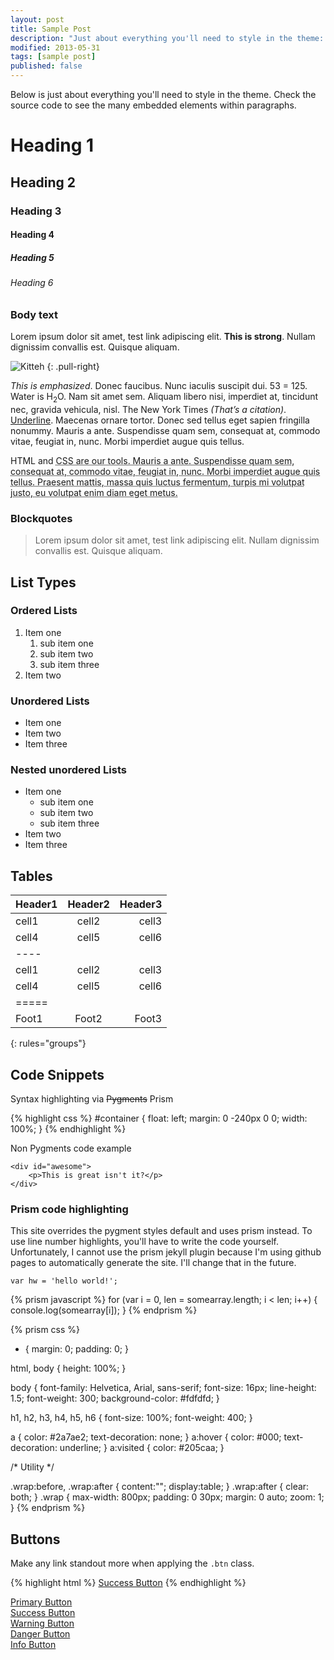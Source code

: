 ```yaml
---
layout: post
title: Sample Post
description: "Just about everything you'll need to style in the theme: headings, paragraphs, blockquotes, tables, code blocks, and more."
modified: 2013-05-31
tags: [sample post]
published: false
---
```


Below is just about everything you'll need to style in the theme. Check the source code to see the many embedded elements within paragraphs.

# Heading 1

## Heading 2

### Heading 3

#### Heading 4

##### Heading 5

###### Heading 6

### Body text

Lorem ipsum dolor sit amet, test link adipiscing elit. **This is strong**. Nullam dignissim convallis est. Quisque aliquam.

![Kitteh](http://placekitten.com/200/300)
{: .pull-right}

*This is emphasized*. Donec faucibus. Nunc iaculis suscipit dui. 53 = 125. Water is H<sub>2</sub>O. Nam sit amet sem. Aliquam libero nisi, imperdiet at, tincidunt nec, gravida vehicula, nisl. The New York Times <cite>(That’s a citation)</cite>. <u>Underline</u>. Maecenas ornare tortor. Donec sed tellus eget sapien fringilla nonummy. Mauris a ante. Suspendisse quam sem, consequat at, commodo vitae, feugiat in, nunc. Morbi imperdiet augue quis tellus.

HTML and <abbr title="cascading stylesheets">CSS<abbr> are our tools. Mauris a ante. Suspendisse quam sem, consequat at, commodo vitae, feugiat in, nunc. Morbi imperdiet augue quis tellus. Praesent mattis, massa quis luctus fermentum, turpis mi volutpat justo, eu volutpat enim diam eget metus.

### Blockquotes

> Lorem ipsum dolor sit amet, test link adipiscing elit. Nullam dignissim convallis est. Quisque aliquam.

## List Types

### Ordered Lists

1. Item one
   1. sub item one
   2. sub item two
   3. sub item three
2. Item two

### Unordered Lists

* Item one
* Item two
* Item three

### Nested unordered Lists

* Item one
    * sub item one
    * sub item two
    * sub item three
* Item two
* Item three

## Tables

| Header1 | Header2 | Header3 |
|:--------|:-------:|--------:|
| cell1   | cell2   | cell3   |
| cell4   | cell5   | cell6   |
|----
| cell1   | cell2   | cell3   |
| cell4   | cell5   | cell6   |
|=====
| Foot1   | Foot2   | Foot3
{: rules="groups"}

## Code Snippets

Syntax highlighting via <strike>Pygments</strike> Prism

{% highlight css %}
#container {
  float: left;
  margin: 0 -240px 0 0;
  width: 100%;
}
{% endhighlight %}

Non Pygments code example

    <div id="awesome">
        <p>This is great isn't it?</p>
    </div>

### Prism code highlighting

This site overrides the pygment styles default and uses prism instead.  To use line number highlights, you'll have to write the code yourself.
Unfortunately, I cannot use the prism jekyll plugin because I'm using github pages to automatically generate the site.  I'll change that in the future.

<pre data-line="1"><code class="language-javascript">var hw = 'hello world!';</code></pre>

{% prism javascript %}
for (var i = 0, len = somearray.length; i < len; i++) {
  console.log(somearray[i]);
}
{% endprism %}

{% prism css %}
* {
  margin: 0;
  padding: 0;
}

html, body { height: 100%; }

body {
  font-family: Helvetica, Arial, sans-serif;
  font-size: 16px;
  line-height: 1.5;
  font-weight: 300;
  background-color: #fdfdfd;
}

h1, h2, h3, h4, h5, h6 { font-size: 100%; font-weight: 400; }

a         { color: #2a7ae2; text-decoration: none; }
a:hover   { color: #000; text-decoration: underline; }
a:visited { color: #205caa; }

/* Utility */

.wrap:before,
.wrap:after { content:""; display:table; }
.wrap:after { clear: both; }
.wrap {
  max-width: 800px;
  padding: 0 30px;
  margin: 0 auto;
  zoom: 1;
}
{% endprism %}
## Buttons

Make any link standout more when applying the `.btn` class.

{% highlight html %}
<a href="#" class="btn btn-success">Success Button</a>
{% endhighlight %}

<div><a href="#" class="btn">Primary Button</a></div>
<div markdown="0"><a href="#" class="btn btn-success">Success Button</a></div>
<div markdown="0"><a href="#" class="btn btn-warning">Warning Button</a></div>
<div markdown="0"><a href="#" class="btn btn-danger">Danger Button</a></div>
<div markdown="0"><a href="#" class="btn btn-info">Info Button</a></div>
